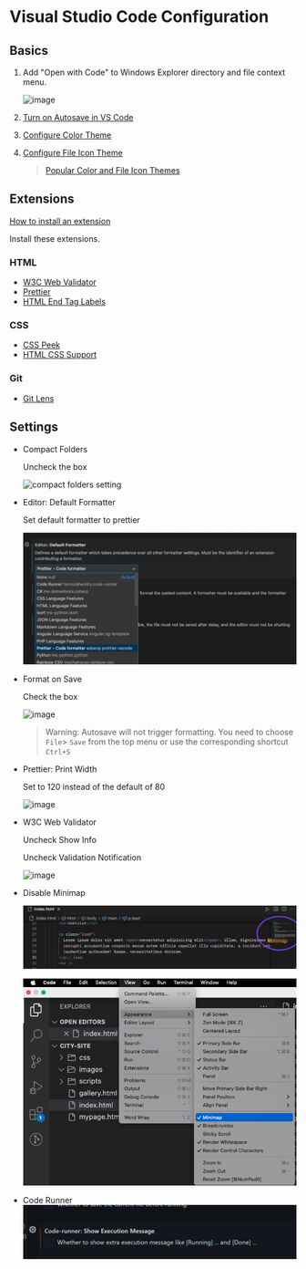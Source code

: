 # Visual Studio Code Configuration

## Basics

1. Add "Open with Code" to Windows Explorer directory and file context menu.

   ![image](https://github.com/craigmckeachie/yearup-pgh-spring-2023/assets/1474579/17e8bdc1-acdc-4a5b-bc13-d21eb5287a17)

1. [Turn on Autosave in VS Code](https://stackoverflow.com/a/56480358/48175)

1. [Configure Color Theme](https://code.visualstudio.com/docs/getstarted/themes)

1. [Configure File Icon Theme](https://code.visualstudio.com/docs/getstarted/themes#_file-icon-themes)

   > [Popular Color and File Icon Themes](https://marketplace.visualstudio.com/search?target=VSCode&category=Themes&sortBy=Installs)

## Extensions

[How to install an extension](https://code.visualstudio.com/docs/editor/extension-marketplace#:~:text=You%20can%20browse%20and%20install,on%20the%20VS%20Code%20Marketplace.)

Install these extensions.

### HTML

- [W3C Web Validator](https://marketplace.visualstudio.com/items?itemName=CelianRiboulet.webvalidator)
- [Prettier](https://marketplace.visualstudio.com/items?itemName=esbenp.prettier-vscode)
- [HTML End Tag Labels](https://marketplace.visualstudio.com/items?itemName=anteprimorac.html-end-tag-labels)

### CSS

- [CSS Peek](https://marketplace.visualstudio.com/items?itemName=pranaygp.vscode-css-peek)
- [HTML CSS Support](https://marketplace.visualstudio.com/items?itemName=ecmel.vscode-html-css)

### Git

- [Git Lens](https://marketplace.visualstudio.com/items?itemName=eamodio.gitlens)

## Settings

- Compact Folders

  Uncheck the box

  ![compact folders setting](https://github.com/craigmckeachie/yearup-fall2023-notes/assets/1474579/566f58b8-bade-400a-b987-7770e29e1c32)

- Editor: Default Formatter

  Set default formatter to prettier

  ![Alt text](image.png)

- Format on Save

  Check the box

  ![image](https://github.com/craigmckeachie/yearup-fall2023-notes/assets/1474579/99c200f4-acab-4205-9f61-90d10948267c)

  > Warning: Autosave will not trigger formatting. You need to choose `File`> `Save` from the top menu or use the corresponding shortcut `Ctrl+S`

- Prettier: Print Width

  Set to 120 instead of the default of 80

  ![image](https://github.com/craigmckeachie/yearup-pgh-spring-2023/assets/1474579/a56da5fc-037b-419d-bde7-43fbcef46735)

- W3C Web Validator

  Uncheck Show Info

  Uncheck Validation Notification

  ![image](https://github.com/craigmckeachie/yearup-fall2023-notes/assets/1474579/f3227bfb-b1c5-428a-bd0f-7d293b24a231)

- Disable Minimap

  ![Mini Map](image-2.png)

  ![Disabling Mini Map](image-1.png)

- Code Runner
  ![Code Runner Execution Message](code-runner-exec-message.png)
